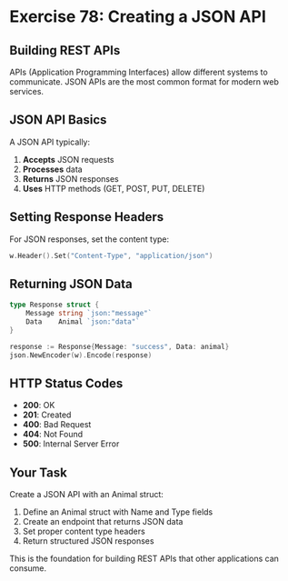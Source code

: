 # Exercise 78: Creating a JSON API

## Building REST APIs

APIs (Application Programming Interfaces) allow different systems to communicate. JSON APIs are the most common format for modern web services.

## JSON API Basics

A JSON API typically:
1. **Accepts** JSON requests
2. **Processes** data  
3. **Returns** JSON responses
4. **Uses** HTTP methods (GET, POST, PUT, DELETE)

## Setting Response Headers

For JSON responses, set the content type:
```go
w.Header().Set("Content-Type", "application/json")
```

## Returning JSON Data

```go
type Response struct {
    Message string `json:"message"`
    Data    Animal `json:"data"`
}

response := Response{Message: "success", Data: animal}
json.NewEncoder(w).Encode(response)
```

## HTTP Status Codes

- **200**: OK
- **201**: Created  
- **400**: Bad Request
- **404**: Not Found
- **500**: Internal Server Error

## Your Task

Create a JSON API with an Animal struct:
1. Define an Animal struct with Name and Type fields
2. Create an endpoint that returns JSON data
3. Set proper content type headers
4. Return structured JSON responses

This is the foundation for building REST APIs that other applications can consume.